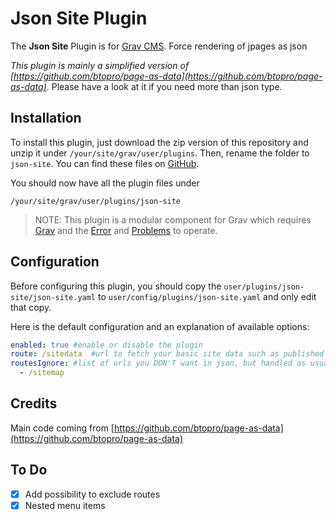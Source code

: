 # Json Site Plugin

The **Json Site** Plugin is for [Grav CMS](http://github.com/getgrav/grav). Force rendering of jpages as json

_This plugin is  mainly a simplified version of  [https://github.com/btopro/page-as-data](https://github.com/btopro/page-as-data)_. Please have a look at it if you need more than json type.

## Installation

To install this plugin, just download the zip version of this repository and unzip it under `/your/site/grav/user/plugins`. Then, rename the folder to `json-site`. You can find these files on [GitHub](https://github.com/bernierdb/grav-json-site).

You should now have all the plugin files under

    /your/site/grav/user/plugins/json-site
	
> NOTE: This plugin is a modular component for Grav which requires [Grav](http://github.com/getgrav/grav) and the [Error](https://github.com/getgrav/grav-plugin-error) and [Problems](https://github.com/getgrav/grav-plugin-problems) to operate.

## Configuration

Before configuring this plugin, you should copy the `user/plugins/json-site/json-site.yaml` to `user/config/plugins/json-site.yaml` and only edit that copy.

Here is the default configuration and an explanation of available options:

```yaml
enabled: true #enable or disable the plugin
route: /sitedata  #url to fetch your basic site data such as published pages, metadata, etc
routesIgnore: #list of urls you DON'T want in json, but handled as usual 
  - /sitemap
```

## Credits

Main code coming from [https://github.com/btopro/page-as-data](https://github.com/btopro/page-as-data)

## To Do

- [x] Add possibility to exclude routes
- [x] Nested menu items